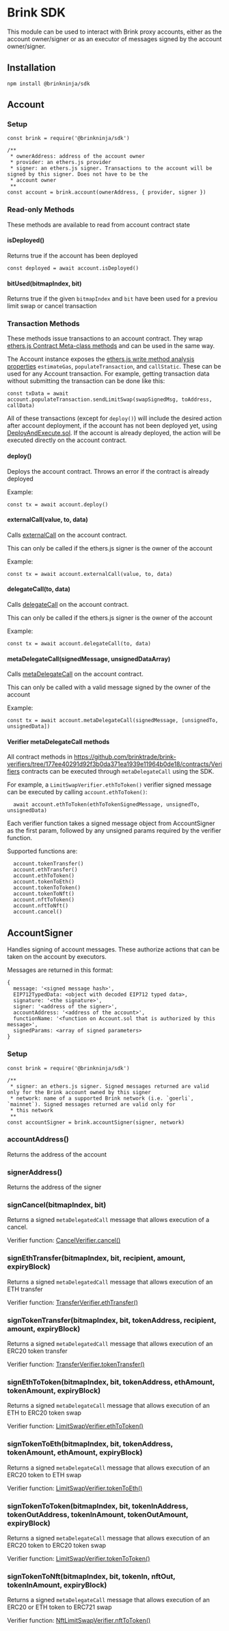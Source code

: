 # Brink SDK

This module can be used to interact with Brink proxy accounts, either as the account owner/signer or as an executor of messages signed by the account owner/signer.

## Installation

```
npm install @brinkninja/sdk
```

## Account

### Setup

```
const brink = require('@brinkninja/sdk')

/**
 * ownerAddress: address of the account owner
 * provider: an ethers.js provider
 * signer: an ethers.js signer. Transactions to the account will be signed by this signer. Does not have to be the
 * account owner
 **
const account = brink.account(ownerAddress, { provider, signer })
```

### Read-only Methods

These methods are available to read from account contract state

#### isDeployed()

Returns true if the account has been deployed

```
const deployed = await account.isDeployed()
```

#### bitUsed(bitmapIndex, bit)

Returns true if the given `bitmapIndex` and `bit` have been used for a previou limit swap or cancel transaction

### Transaction Methods

These methods issue transactions to an account contract. They wrap [ethers.js Contract Meta-class methods](https://docs.ethers.io/v5/api/contract/contract/#Contract-functionsCall) and can be used in the same way.

The Account instance exposes the [ethers.js write method analysis properties](https://docs.ethers.io/v5/api/contract/contract/#Contract--check) `estimateGas`, `populateTransaction`, and `callStatic`. These can be used for any Account transaction. For example, getting transaction data without submitting the transaction can be done like this:

```
const txData = await account.populateTransaction.sendLimitSwap(swapSignedMsg, toAddress, callData)
```

All of these transactions (except for `deploy()`) will include the desired action after account deployment, if the account has not been deployed yet, using [DeployAndExecute.sol](https://github.com/brinktrade/brink-core/blob/2b2fda4bd5b3f91e31e8d736a60155755c2376f6/contracts/Batched/DeployAndExecute.sol). If the account is already deployed, the action will be executed directly on the account contract.

#### deploy()

Deploys the account contract. Throws an error if the contract is already deployed

Example:

```
const tx = await account.deploy()
```

#### externalCall(value, to, data)

Calls [externalCall](https://github.com/brinktrade/brink-core/blob/2b2fda4bd5b3f91e31e8d736a60155755c2376f6/contracts/Account/Account.sol#L36) on the account contract.

This can only be called if the ethers.js signer is the owner of the account

Example:

```
const tx = await account.externalCall(value, to, data)
```

#### delegateCall(to, data)

Calls [delegateCall](https://github.com/brinktrade/brink-core/blob/2b2fda4bd5b3f91e31e8d736a60155755c2376f6/contracts/Account/Account.sol#L50) on the account contract.

This can only be called if the ethers.js signer is the owner of the account

Example:

```
const tx = await account.delegateCall(to, data)
```

#### metaDelegateCall(signedMessage, unsignedDataArray)

Calls [metaDelegateCall](https://github.com/brinktrade/brink-core/blob/2b2fda4bd5b3f91e31e8d736a60155755c2376f6/contracts/Account/Account.sol#L65) on the account contract.

This can only be called with a valid message signed by the owner of the account

Example:

```
const tx = await account.metaDelegateCall(signedMessage, [unsignedTo, unsignedData])
```

#### Verifier metaDelegateCall methods

All contract methods in https://github.com/brinktrade/brink-verifiers/tree/177ee40291d92f3b0da371ea1939e11964b0de18/contracts/Verifiers contracts can be executed through `metaDelegateCall` using the SDK.

For example, a `LimitSwapVerifier.ethToToken()` verifier signed message can be executed by calling `account.ethToToken()`:

```
  await account.ethToToken(ethToTokenSignedMessage, unsignedTo, unsignedData)
```

Each verifier function takes a signed message object from AccountSigner as the first param, followed by any unsigned params required by the verifier function.

Supported functions are:

```
  account.tokenTransfer()
  account.ethTransfer()
  account.ethToToken()
  account.tokenToEth()
  account.tokenToToken()
  account.tokenToNft()
  account.nftToToken()
  account.nftToNft()
  account.cancel()
```

## AccountSigner

Handles signing of account messages. These authorize actions that can be taken on the account by executors.

Messages are returned in this format:

```
{
  message: '<signed message hash>',
  EIP712TypedData: <object with decoded EIP712 typed data>,
  signature: '<the signature>',
  signer: '<address of the signer>',
  accountAddress: '<address of the account>',
  functionName: '<function on Account.sol that is authorized by this message>',
  signedParams: <array of signed parameters>
}
```

### Setup

```
const brink = require('@brinkninja/sdk')

/**
 * signer: an ethers.js signer. Signed messages returned are valid only for the Brink account owned by this signer
 * network: name of a supported Brink network (i.e. `goerli`, `mainnet`). Signed messages returned are valid only for
 * this network
 **
const accountSigner = brink.accountSigner(signer, network)
```

### accountAddress()

Returns the address of the account

### signerAddress()

Returns the address of the signer

### signCancel(bitmapIndex, bit)

Returns a signed `metaDelegatedCall` message that allows execution of a cancel.

Verifier function: [CancelVerifier.cancel()](https://github.com/brinktrade/brink-verifiers/blob/4e2b607e7eefb3dc00dbc725bacedaeb28f647ed/contracts/Verifiers/CancelVerifier.sol)

### signEthTransfer(bitmapIndex, bit, recipient, amount, expiryBlock)

Returns a signed `metaDelegatedCall` message that allows execution of an ETH transfer

Verifier function: [TransferVerifier.ethTransfer()](https://github.com/brinktrade/brink-verifiers/blob/4e2b607e7eefb3dc00dbc725bacedaeb28f647ed/contracts/Verifiers/TransferVerifier.sol#L18)

### signTokenTransfer(bitmapIndex, bit, tokenAddress, recipient, amount, expiryBlock)

Returns a signed `metaDelegatedCall` message that allows execution of an ERC20 token transfer

Verifier function: [TransferVerifier.tokenTransfer()](https://github.com/brinktrade/brink-verifiers/blob/4e2b607e7eefb3dc00dbc725bacedaeb28f647ed/contracts/Verifiers/TransferVerifier.sol#L36)

### signEthToToken(bitmapIndex, bit, tokenAddress, ethAmount, tokenAmount, expiryBlock)

Returns a signed `metaDelegateCall` message that allows execution of an ETH to ERC20 token swap

Verifier function: [LimitSwapVerifier.ethToToken()](https://github.com/brinktrade/brink-verifiers/blob/4e2b607e7eefb3dc00dbc725bacedaeb28f647ed/contracts/Verifiers/LimitSwapVerifier.sol#L54)

### signTokenToEth(bitmapIndex, bit, tokenAddress, tokenAmount, ethAmount, expiryBlock)

Returns a signed `metaDelegateCall` message that allows execution of an ERC20 token to ETH swap

Verifier function: [LimitSwapVerifier.tokenToEth()](https://github.com/brinktrade/brink-verifiers/blob/4e2b607e7eefb3dc00dbc725bacedaeb28f647ed/contracts/Verifiers/LimitSwapVerifier.sol#L82)

### signTokenToToken(bitmapIndex, bit, tokenInAddress, tokenOutAddress, tokenInAmount, tokenOutAmount, expiryBlock)

Returns a signed `metaDelegateCall` message that allows execution of an ERC20 token to ERC20 token swap

Verifier function: [LimitSwapVerifier.tokenToToken()](https://github.com/brinktrade/brink-verifiers/blob/4e2b607e7eefb3dc00dbc725bacedaeb28f647ed/contracts/Verifiers/LimitSwapVerifier.sol#L27)

### signTokenToNft(bitmapIndex, bit, tokenIn, nftOut, tokenInAmount, expiryBlock)

Returns a signed `metaDelegateCall` message that allows execution of an ERC20 or ETH token to ERC721 swap

Verifier function: [NftLimitSwapVerifier.nftToToken()](https://github.com/brinktrade/brink-verifiers/blob/177ee40291d92f3b0da371ea1939e11964b0de18/contracts/Verifiers/NftLimitSwapVerifier.sol#L28)
